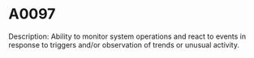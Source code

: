 # A0097
Description: Ability to monitor system operations and react to events in response to triggers and/or observation of trends or unusual activity. 
